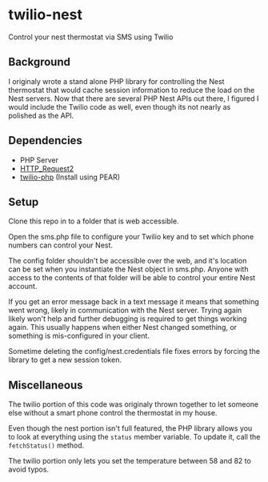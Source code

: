 # twilio-nest

Control your nest thermostat via SMS using Twilio

## Background

I originaly wrote a stand alone PHP library for controlling the
Nest thermostat that would cache session information to reduce
the load on the Nest servers.  Now that there are several
PHP Nest APIs out there, I figured I would include the Twilio
code as well, even though its not nearly as polished as the 
API.


## Dependencies

* PHP Server
* [HTTP_Request2](http://pear.php.net/package/HTTP_Request2)
* [twilio-php](https://github.com/twilio/twilio-php) (Install using PEAR)

## Setup

Clone this repo in to a folder that is web accessible.  

Open the sms.php file to configure your Twilio key and to
set which phone numbers can control your Nest.

The config folder shouldn't be accessible over the web, and it's
location can be set when you instantiate the Nest object in
sms.php.  Anyone with access to the contents of that folder
will be able to control your entire Nest account.

If you get an error message back in a text message it means
that something went wrong, likely in communication with the 
Nest server.  Trying again likely won't help and further
debugging is required to get things working again.  This
usually happens when either Nest changed something, or
something is mis-configured in your client.

Sometime deleting the config/nest.credentials file fixes errors
by forcing the library to get a new session token.

## Miscellaneous

The twilio portion of this code was originaly thrown together
to let someone else without a smart phone control the thermostat
in my house.  

Even though the nest portion isn't full featured, the PHP 
library allows you to look at everything using the `status`
member variable.  To update it, call the `fetchStatus()` method.

The twilio portion only lets you set the temperature between 58 and 
82 to avoid typos.
